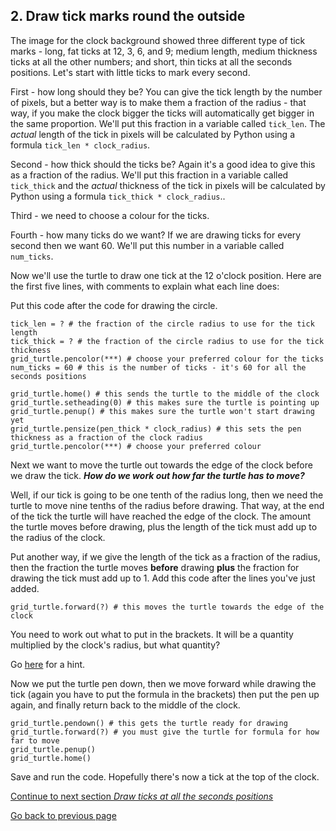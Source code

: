 ## 2. Draw tick marks round the outside

The image for the clock background showed three different type of tick marks - long, fat ticks at 12, 3, 6, and 9; medium length, medium thickness ticks at all the other numbers; and short, thin ticks at all the seconds positions. Let's start with little ticks to mark every second.

First - how long should they be? You can give the tick length by the number of pixels, but a better way is to make them a fraction of the radius - that way, if you make the clock bigger the ticks will automatically get bigger in the same proportion. We'll put this fraction in a variable called ```tick_len```. The *actual* length of the tick in pixels will be calculated by Python using a formula ```tick_len * clock_radius```.

Second - how thick should the ticks be? Again it's a good idea to give this as a fraction of the radius. We'll put this fraction in a variable called ```tick_thick``` and the *actual* thickness of the tick in pixels will be calculated by Python using a formula ```tick_thick * clock_radius```..

Third - we need to choose a colour for the ticks.

Fourth - how many ticks do we want? If we are drawing ticks for every second then we want 60. We'll put this number in a variable called ```num_ticks```.

Now we'll use the turtle to draw one tick at the 12 o'clock position. Here are the first five lines, with comments to explain what each line does:

Put this code after the code for drawing the circle.

```
tick_len = ? # the fraction of the circle radius to use for the tick length
tick_thick = ? # the fraction of the circle radius to use for the tick thickness
grid_turtle.pencolor(***) # choose your preferred colour for the ticks
num_ticks = 60 # this is the number of ticks - it's 60 for all the seconds positions

grid_turtle.home() # this sends the turtle to the middle of the clock
grid_turtle.setheading(0) # this makes sure the turtle is pointing up
grid_turtle.penup() # this makes sure the turtle won't start drawing yet
grid_turtle.pensize(pen_thick * clock_radius) # this sets the pen thickness as a fraction of the clock radius
grid_turtle.pencolor(***) # choose your preferred colour
```
Next we want to move the turtle out towards the edge of the clock before we draw the tick. **_How do we work out how far the turtle has to move?_**

Well, if our tick is going to be one tenth of the radius long, then we need the turtle to move nine tenths of the radius before drawing. That way, at the end of the tick the turtle will have reached the edge of the clock. The amount the turtle moves before drawing, plus the length of the tick must add up to the radius of the clock.

Put another way, if we give the length of the tick as a fraction of the radius, then the fraction the turtle moves **before** drawing **plus** the fraction for drawing the tick must add up to 1. Add this code after the lines you've just added.
```
grid_turtle.forward(?) # this moves the turtle towards the edge of the clock
```
You need to work out what to put in the brackets. It will be a quantity multiplied by the clock's radius, but what quantity?

Go [here](README3.md) for a hint.

Now we put the turtle pen down, then we move forward while drawing the tick (again you have to put the formula in the brackets) then put the pen up again, and finally return back to the middle of the clock.
```
grid_turtle.pendown() # this gets the turtle ready for drawing
grid_turtle.forward(?) # you must give the turtle for formula for how far to move
grid_turtle.penup()
grid_turtle.home()
```
Save and run the code. Hopefully there's now a tick at the top of the clock.

[Continue to next section *Draw ticks at all the seconds positions*](README4.md)

[Go back to previous page](README.md)